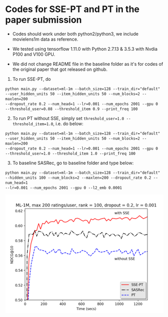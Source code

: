 # Codes for SSE-PT and PT in the paper submission

- Codes should work under both python2/python3, we include movielens1m data as reference.

- We tested using tensorflow 1.11.0 with Python 2.7.13 & 3.5.3 with Nvdia P100 and V100 GPU.

- We did not change README file in the baseline folder as it's for codes of the original paper that got released on github.

1. To run SSE-PT, do
```
python main.py --dataset=ml-1m --batch_size=128 --train_dir="default" 
--user_hidden_units 50 --item_hidden_units 50 --num_blocks=2 --maxlen=200 
--dropout_rate 0.2 --num_head=1 --lr=0.001 --num_epochs 2001 --gpu 0 
--threshold_user=0.08 --threshold_item 0.9 --print_freq 100
```

2. To run PT without SSE, simply set `threshold_user=1.0 --threshold_item=1.0`, i.e. do below:
```
python main.py --dataset=ml-1m --batch_size=128 --train_dir="default" 
--user_hidden_units 50 --item_hidden_units 50 --num_blocks=2 --maxlen=200 
--dropout_rate 0.2 --num_head=1 --lr=0.001 --num_epochs 2001 --gpu 0 
--threshold_user=1.0 --threshold_item 1.0 --print_freq 100
```

3. To baseline SASRec, go to baseline folder and type below:
```
python main.py --dataset=ml-1m --batch_size=128 --train_dir="default" 
--hidden_units 100 --num_blocks=2 --maxlen=200 --dropout_rate 0.2 --num_head=1 
--lr=0.001 --num_epochs 2001 --gpu 0 --l2_emb 0.0001
```

<img src="speed_dl.png" width="600">
